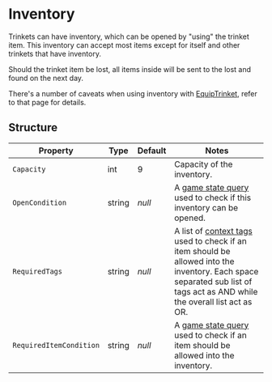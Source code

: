 # Inventory

Trinkets can have inventory, which can be opened by "using" the trinket item. This inventory can accept most items except for itself and other trinkets that have inventory.

Should the trinket item be lost, all items inside will be sent to the lost and found on the next day.

There's a number of caveats when using inventory with [EquipTrinket](4.z.200-EquipTrinket.md), refer to that page for details.

## Structure

| Property | Type | Default | Notes |
| -------- | ---- | ------- | ----- |
| `Capacity` | int | 9 | Capacity of the inventory. |
| `OpenCondition` | string | _null_ | A [game state query](https://stardewvalleywiki.com/Modding:Game_state_queries) used to check if this inventory can be opened. |
| `RequiredTags` | string | _null_ | A list of [context tags](https://stardewvalleywiki.com/Modding:Common_data_field_types#Context_tag) used to check if an item should be allowed into the inventory. Each space separated sub list of tags act as AND while the overall list act as OR. |
| `RequiredItemCondition` | string | _null_ | A [game state query](https://stardewvalleywiki.com/Modding:Game_state_queries) used to check if an item should be allowed into the inventory. |

